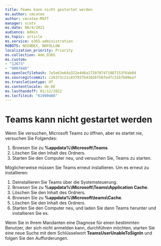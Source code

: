 ```yaml
---
title: Teams kann nicht gestartet werden
ms.author: cmcatee
author: cmcatee-MSFT
manager: scotv
ms.date: 08/4/2021
audience: Admin
ms.topic: article
ms.service: o365-administration
ROBOTS: NOINDEX, NOFOLLOW
localization_priority: Priority
ms.collection: Adm_O365
ms.custom:
- "12673"
- "9007646"
ms.openlocfilehash: 7e5e63e64a322e4d6a1720707471887153f6ab84
ms.sourcegitcommit: c26373c21c837937b41026f56fedfc51b7b80ea7
ms.translationtype: HT
ms.contentlocale: de-DE
ms.lasthandoff: 01/12/2022
ms.locfileid: "61989486"
---
```

# <a name="teams-doesnt-launch"></a>Teams kann nicht gestartet werden

Wenn Sie versuchen, Microsoft Teams zu öffnen, aber es startet nie, versuchen Sie Folgendes:

1. Browsen Sie zu **%appdata%\Microsoft\Teams**.
1. Löschen Sie den Inhalt des Ordners.
1. Starten Sie den Computer neu, und versuchen Sie, Teams zu starten.

Möglicherweise müssen Sie Teams erneut installieren. Um es erneut zu installieren:

1. Deinstallieren Sie Teams über die Systemsteuerung.
1. Browsen Sie zu **%appdata%\Microsoft\Teams\Application Cache**.
1. Löschen Sie den Inhalt des Ordners.
1. Browsen Sie zu **%appdata%\Microsoft\teams\Cache**.
1. Löschen Sie den Inhalt des Ordners.
1. Starten Sie den Computer neu, und laden Sie dann Teams herunter und installieren Sie es.

Wenn Sie in Ihrem Mandanten eine Diagnose für einen bestimmten Benutzer, der sich nicht anmelden kann, durchführen möchten, starten Sie eine neue Suche mit dem Schlüsselwort **TeamsUserUnableToSignIn** und folgen Sie den Aufforderungen.